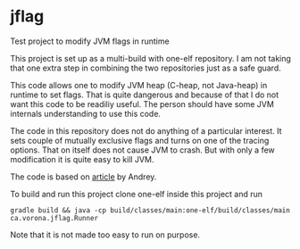 jflag
=====

Test project to modify JVM flags in runtime

This project is set up as a multi-build with one-elf repository. I am not taking that one extra step in combining the two repositories just as a safe guard.

This code allows one to modify JVM heap (C-heap, not Java-heap) in runtime to set flags. That is quite dangerous and because of that I do not want this code to be readiliy useful. The person should have some JVM internals understanding to use this code.

The code in this repository does not do anything of a particular interest. It sets couple of mutually exclusive flags and turns on one of the tracing options. That on itself does not cause JVM to crash. But with only a few modification it is quite easy to kill JVM.

The code is based on [article](http://habrahabr.ru/company/odnoklassniki/blog/195004/) by Andrey.


To build and run this project clone one-elf inside this project and run

```
gradle build && java -cp build/classes/main:one-elf/build/classes/main ca.vorona.jflag.Runner
```

Note that it is not made too easy to run on purpose.
